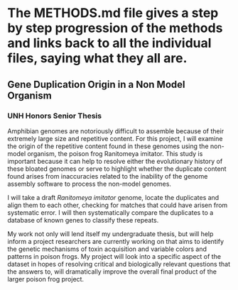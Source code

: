 # The METHODS.md file gives a step by step progression of the methods and links back to all the individual files, saying what they all are.

## Gene Duplication Origin in a Non Model Organism
### UNH Honors Senior Thesis


   Amphibian genomes are notoriously difficult to assemble because of their extremely large size and repetitive content. For this project, I will examine the origin of the repetitive content found in these genomes using the non-model organism, the poison frog Ranitomeya imitator. This study is important because it can help to resolve either the evolutionary history of these bloated genomes or serve to highlight whether the duplicate content found arises from inaccuracies related to the inability of the genome assembly software to process the non-model genomes.
  
  I will take a draft _Ranitomeya imitator_ genome, locate the duplicates and align them to each other, checking for matches that could have arisen from systematic error. I will then systematically compare the duplicates to a database of known genes to classify these repeats.
  
  My work not only will lend itself my undergraduate thesis, but will help inform a project researchers are currently working on that aims to identify the genetic mechanisms of toxin acquisition and variable colors and patterns in poison frogs. My project will look into a specific aspect of the dataset in hopes of resolving critical and biologically relevant questions that the answers to, will dramatically improve the overall final product of the larger poison frog project. 
